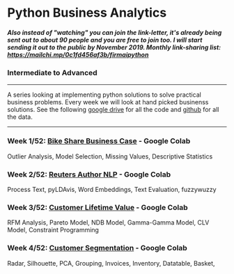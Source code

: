 # Python Business Analytics

##### Also instead of "watching"  you can **join** the link-letter, it's already being sent out to about 90 people and you are free to join too. I will start sending it out to the public by November 2019. Monthly link-sharing list: https://mailchi.mp/0c1fd456af3b/firmaipython 
### Intermediate to Advanced
---

A series looking at implementing python solutions to solve practical business problems. Every week we will look at hand picked businenss solutions. See the following [google drive](https://drive.google.com/open?id=1mi5-fwM47GioHFePRcGOtJvo_ewpoLJL) for all the code and [github](https://github.com/firmai/python-business-analytics/tree/master/data) for all the data. 

---
### Week 1/52: [Bike Share Business Case](https://colab.research.google.com/drive/1quNMjDZsFkw7GQ3cOoGW12G0AAfPuujy) - Google Colab

Outlier Analysis, Model Selection, Missing Values, Descriptive Statistics

### Week 2/52: [Reuters Author NLP](https://colab.research.google.com/drive/10wn2oI8f8_IAHYj7sXbrmx0C1wY6e4ny) - Google Colab

Process Text, pyLDAvis, Word Embeddings, Text Evaluation, fuzzywuzzy

### Week 3/52: [Customer Lifetime Value](https://colab.research.google.com/drive/1yxUkWZSBJWIoxBAi7MIxvkWKNgr0NXDH) - Google Colab

RFM Analysis, Pareto Model, NDB Model, Gamma-Gamma Model, CLV Model, Constraint Programming

### Week 4/52: [Customer Segmentation](https://colab.research.google.com/drive/1zLnSBEOGsqVzAiDTRKz6xxHlbUO36g-O) - Google Colab

Radar, Silhouette, PCA, Grouping, Invoices, Inventory, Datatable, Basket, 
